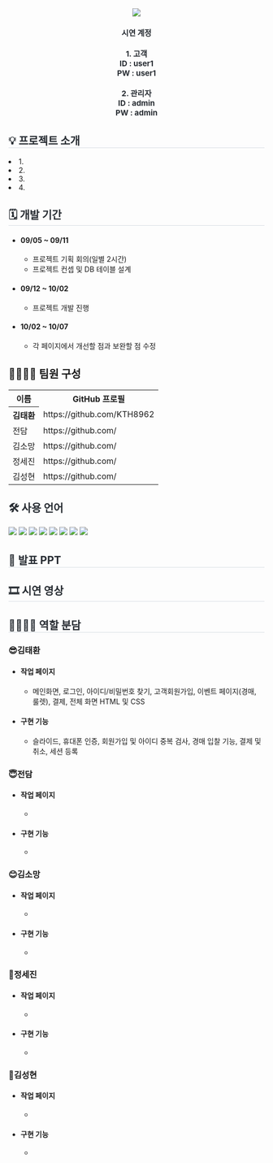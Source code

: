 <div align="center">
    <img src="https://capsule-render.vercel.app/api?type=waving&color=ff8002&height=260&text=FURNATURE&animation=&fontColor=ffffff&fontSize=50" />
    </div>
    
<div align="center">
<!--     <img src="" style="width:600px;"> -->
    </div> 
<div style="font-weight: 700; font-size: 15px; text-align: center; color: #282d33;" align="center">  
<!--     <a href=''> FURNATURE 시연 사이트 클릭</a> -->
    <div><h4>시연 계정 </h4></div>
    <div>1. 고객</div>
    <div>ID : user1</div>
    <div>PW : user1</div><br>
    <div>2. 관리자</div>
    <div>ID : admin</div>
    <div>PW : admin</div>
    </div> 
<div style= "text-align:left;">
    <h2 style="border-bottom: 1px solid #d8dee4; color: #282d33;">💡 프로젝트 소개 </h2>
    <li>1.</li>
    <li>2.</li>
    <li>3.</li>
    <li>4.</li>
</div>
<div style= "text-align:left;">
    <h2 style="border-bottom: 1px solid #d8dee4; color: #282d33;"> 🗓 개발 기간 </h2>  
    <ul>
        <li> <h4>09/05 ~ 09/11</h4>
            <ul>
                <li>프로젝트 기획 회의(일별 2시간)</li>
                <li>프로젝트 컨셉 및 DB 테이블 설계</li>
            </ul>
        </li>
        <li> <h4>09/12 ~ 10/02</h4>
            <ul>
                <li>프로젝트 개발 진행</li>                    
            </ul>
        </li>
        <li> <h4>10/02 ~ 10/07</h4>
            <ul>
                <li>각 페이지에서 개선할 점과 보완할 점 수정</li>                          
            </ul>
        </li>
    </ul>
</div>    
<div style= "text-align:left;"> 
    <div style="font-weight: 700; font-size: 15px; text-align: left; color: #282d33;">  </div> 
    </div>
    <div style= "text-align:left;">
    <h2 tabindex="-1" class="heading-element" dir="auto" >👨‍👩‍👦‍👦 팀원 구성</h2>
        <table >
            <tr>
                <th>이름</th>                    
                <th>GitHub 프로필</th>
            </tr>
            <tr>
                <th>김태환</th>
                <td>https://github.com/KTH8962</td>
            </tr>
            <tr>
                <td>전담</td>
                <td>https://github.com/</td>
            </tr>
            <tr>
                <td>김소망</td>
                <td>https://github.com/</td>
            </tr>
            <tr>
                <td>정세진</td>
                <td>https://github.com/</td>
            </tr>
            <tr>
                <td>김성현</td>
                <td>https://github.com/</td>
            </tr>
            </table>
        </div>


<div style= "text-align:left;">
    <h2 style="color: #282d33;"> 🛠️ 사용 언어 </h2>
    <div style="margin: 0 auto; text-align: left;" align= "left"> <img src="https://img.shields.io/badge/Spring Boot-6DB33F?style=for-the-badge&logo=Spring Boot&logoColor=white">
          <img src="https://img.shields.io/badge/Vue.js-4FC08D?style=for-the-badge&logo=Vue.js&logoColor=white">
          <img src="https://img.shields.io/badge/MySQL-4479A1?style=for-the-badge&logo=MySQL&logoColor=white">
          <img src="https://img.shields.io/badge/Java-007396?style=for-the-badge&logo=Java&logoColor=white">
          <img src="https://img.shields.io/badge/jQuery-0769AD?style=for-the-badge&logo=jQuery&logoColor=white">
          <img src="https://img.shields.io/badge/CSS3-1572B6?style=for-the-badge&logo=CSS3&logoColor=white">
          <img src="https://img.shields.io/badge/HTML5-E34F26?style=for-the-badge&logo=HTML5&logoColor=white">
          <img src="https://img.shields.io/badge/Javascript-F7DF1E?style=for-the-badge&logo=Javascript&logoColor=white">
          </div>
    </div>
    <div style= "text-align:left;">
    <h2 style="border-bottom: 1px solid #d8dee4; color: #282d33;"> 📕 발표 PPT </h2>  
<!--         <a href="" target="_blank">▶FURNATURE 발표 PPT</a> -->
       </div>          
    <div style= "text-align:left;">
    <h2 style="border-bottom: 1px solid #d8dee4; color: #282d33;"> 🎞 시연 영상 </h2>    
<!--         <a href="https://www.youtube.com/watch?">▶FURNATURE 시연영상</a> -->
    </div>
    <div style= "text-align:left;">
    <h2 style="border-bottom: 1px solid #d8dee4; color: #282d33; ">  👨‍👩‍👦‍👦 역할 분담 </h2>       
        <h3>😎김태환</h3>            
        <ul>
            <li><h4>작업 페이지</h4>
                <ul>                    
                    <li>메인화면, 로그인, 아이디/비밀번호 찾기, 고객회원가입, 이벤트 페이지(경매, 룰렛), 결제, 전체 화면 HTML 및 CSS</li>
                </ul>
            </li>            
            <li><h4>구현 기능</h4>
                <ul>                    
                    <li>슬라이드, 휴대폰 인증, 회원가입 및 아이디 중복 검사, 경매 입찰 기능, 결제 및 취소, 세션 등록</li>
                </ul>
            </li>
        </ul>
        <h3>😇전담</h3>
        <ul>            
            <li><h4>작업 페이지</h4>
                <ul>                    
                    <li></li>
                </ul>
            </li>            
            <li><h4>구현 기능</h4>
                <ul>                    
                    <li></li>
                </ul>
            </li>
        </ul>
       <h3>😊김소망</h3>
        <ul>            
            <li><h4>작업 페이지</h4>
                <ul>                    
                    <li></li>
                </ul>
            </li>            
            <li><h4>구현 기능</h4>
                <ul>                    
                    <li></li>
                </ul>
            </li>
        </ul>
        <h3>🐯정세진</h3>
        <ul>
            <li><h4>작업 페이지</h4>
                <ul>                    
                    <li></li>
                </ul>
            </li>            
            <li><h4>구현 기능</h4>
                <ul>                    
                    <li></li>
                </ul>
            </li>
        </ul>
        <h3>🐴김성현</h3>
        <ul>
            <li><h4>작업 페이지</h4>
                <ul>                    
                    <li></li>
                </ul>
            </li>            
            <li><h4>구현 기능</h4>
                <ul>                    
                    <li></li>
                </ul>
            </li>
        </ul>
    </div>
<!--     <div style= "text-align:left;">
    <h2 style="border-bottom: 1px solid #d8dee4; color: #282d33;">  📑 페이지별 기능 </h2>      
    </div>
    <div style= "text-align:left;">   
    <div style= "text-align:left;">
    <h2 style="border-bottom: 1px solid #d8dee4; color: #282d33;"> 🎇 프로젝트 후기 </h2>       
    </div> -->
    
   
 
    
